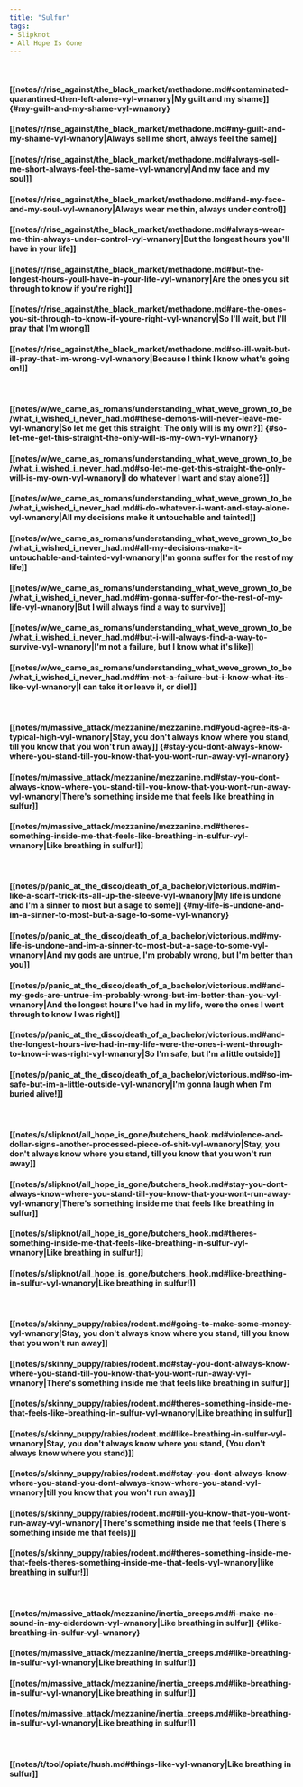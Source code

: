 ```yaml
---
title: "Sulfur"
tags:
- Slipknot
- All Hope Is Gone
---
```

&nbsp;
#### [[notes/r/rise_against/the_black_market/methadone.md#contaminated-quarantined-then-left-alone-vyl-wnanory|My guilt and my shame]] {#my-guilt-and-my-shame-vyl-wnanory}
#### [[notes/r/rise_against/the_black_market/methadone.md#my-guilt-and-my-shame-vyl-wnanory|Always sell me short, always feel the same]]
#### [[notes/r/rise_against/the_black_market/methadone.md#always-sell-me-short-always-feel-the-same-vyl-wnanory|And my face and my soul]]
#### [[notes/r/rise_against/the_black_market/methadone.md#and-my-face-and-my-soul-vyl-wnanory|Always wear me thin, always under control]]
#### [[notes/r/rise_against/the_black_market/methadone.md#always-wear-me-thin-always-under-control-vyl-wnanory|But the longest hours you'll have in your life]]
#### [[notes/r/rise_against/the_black_market/methadone.md#but-the-longest-hours-youll-have-in-your-life-vyl-wnanory|Are the ones you sit through to know if you're right]]
#### [[notes/r/rise_against/the_black_market/methadone.md#are-the-ones-you-sit-through-to-know-if-youre-right-vyl-wnanory|So I'll wait, but I'll pray that I'm wrong]]
#### [[notes/r/rise_against/the_black_market/methadone.md#so-ill-wait-but-ill-pray-that-im-wrong-vyl-wnanory|Because I think I know what's going on!]]
&nbsp;
#### [[notes/w/we_came_as_romans/understanding_what_weve_grown_to_be/what_i_wished_i_never_had.md#these-demons-will-never-leave-me-vyl-wnanory|So let me get this straight: The only will is my own?]] {#so-let-me-get-this-straight-the-only-will-is-my-own-vyl-wnanory}
#### [[notes/w/we_came_as_romans/understanding_what_weve_grown_to_be/what_i_wished_i_never_had.md#so-let-me-get-this-straight-the-only-will-is-my-own-vyl-wnanory|I do whatever I want and stay alone?]]
#### [[notes/w/we_came_as_romans/understanding_what_weve_grown_to_be/what_i_wished_i_never_had.md#i-do-whatever-i-want-and-stay-alone-vyl-wnanory|All my decisions make it untouchable and tainted]]
#### [[notes/w/we_came_as_romans/understanding_what_weve_grown_to_be/what_i_wished_i_never_had.md#all-my-decisions-make-it-untouchable-and-tainted-vyl-wnanory|I'm gonna suffer for the rest of my life]]
#### [[notes/w/we_came_as_romans/understanding_what_weve_grown_to_be/what_i_wished_i_never_had.md#im-gonna-suffer-for-the-rest-of-my-life-vyl-wnanory|But I will always find a way to survive]]
#### [[notes/w/we_came_as_romans/understanding_what_weve_grown_to_be/what_i_wished_i_never_had.md#but-i-will-always-find-a-way-to-survive-vyl-wnanory|I'm not a failure, but I know what it's like]]
#### [[notes/w/we_came_as_romans/understanding_what_weve_grown_to_be/what_i_wished_i_never_had.md#im-not-a-failure-but-i-know-what-its-like-vyl-wnanory|I can take it or leave it, or die!]]
&nbsp;
#### [[notes/m/massive_attack/mezzanine/mezzanine.md#youd-agree-its-a-typical-high-vyl-wnanory|Stay, you don't always know where you stand, till you know that you won't run away]] {#stay-you-dont-always-know-where-you-stand-till-you-know-that-you-wont-run-away-vyl-wnanory}
#### [[notes/m/massive_attack/mezzanine/mezzanine.md#stay-you-dont-always-know-where-you-stand-till-you-know-that-you-wont-run-away-vyl-wnanory|There's something inside me that feels like breathing in sulfur]]
#### [[notes/m/massive_attack/mezzanine/mezzanine.md#theres-something-inside-me-that-feels-like-breathing-in-sulfur-vyl-wnanory|Like breathing in sulfur!]]
&nbsp;
#### [[notes/p/panic_at_the_disco/death_of_a_bachelor/victorious.md#im-like-a-scarf-trick-its-all-up-the-sleeve-vyl-wnanory|My life is undone and I'm a sinner to most but a sage to some]] {#my-life-is-undone-and-im-a-sinner-to-most-but-a-sage-to-some-vyl-wnanory}
#### [[notes/p/panic_at_the_disco/death_of_a_bachelor/victorious.md#my-life-is-undone-and-im-a-sinner-to-most-but-a-sage-to-some-vyl-wnanory|And my gods are untrue, I'm probably wrong, but I'm better than you]]
#### [[notes/p/panic_at_the_disco/death_of_a_bachelor/victorious.md#and-my-gods-are-untrue-im-probably-wrong-but-im-better-than-you-vyl-wnanory|And the longest hours I've had in my life, were the ones I went through to know I was right]]
#### [[notes/p/panic_at_the_disco/death_of_a_bachelor/victorious.md#and-the-longest-hours-ive-had-in-my-life-were-the-ones-i-went-through-to-know-i-was-right-vyl-wnanory|So I'm safe, but I'm a little outside]]
#### [[notes/p/panic_at_the_disco/death_of_a_bachelor/victorious.md#so-im-safe-but-im-a-little-outside-vyl-wnanory|I'm gonna laugh when I'm buried alive!]]
&nbsp;
#### [[notes/s/slipknot/all_hope_is_gone/butchers_hook.md#violence-and-dollar-signs-another-processed-piece-of-shit-vyl-wnanory|Stay, you don't always know where you stand, till you know that you won't run away]]
#### [[notes/s/slipknot/all_hope_is_gone/butchers_hook.md#stay-you-dont-always-know-where-you-stand-till-you-know-that-you-wont-run-away-vyl-wnanory|There's something inside me that feels like breathing in sulfur]]
#### [[notes/s/slipknot/all_hope_is_gone/butchers_hook.md#theres-something-inside-me-that-feels-like-breathing-in-sulfur-vyl-wnanory|Like breathing in sulfur!]]
#### [[notes/s/slipknot/all_hope_is_gone/butchers_hook.md#like-breathing-in-sulfur-vyl-wnanory|Like breathing in sulfur!]]
&nbsp;
#### [[notes/s/skinny_puppy/rabies/rodent.md#going-to-make-some-money-vyl-wnanory|Stay, you don't always know where you stand, till you know that you won't run away]]
#### [[notes/s/skinny_puppy/rabies/rodent.md#stay-you-dont-always-know-where-you-stand-till-you-know-that-you-wont-run-away-vyl-wnanory|There's something inside me that feels like breathing in sulfur]]
#### [[notes/s/skinny_puppy/rabies/rodent.md#theres-something-inside-me-that-feels-like-breathing-in-sulfur-vyl-wnanory|Like breathing in sulfur]]
#### [[notes/s/skinny_puppy/rabies/rodent.md#like-breathing-in-sulfur-vyl-wnanory|Stay, you don't always know where you stand, (You don't always know where you stand)]]
#### [[notes/s/skinny_puppy/rabies/rodent.md#stay-you-dont-always-know-where-you-stand-you-dont-always-know-where-you-stand-vyl-wnanory|till you know that you won't run away]]
#### [[notes/s/skinny_puppy/rabies/rodent.md#till-you-know-that-you-wont-run-away-vyl-wnanory|There's something inside me that feels (There's something inside me that feels)]]
#### [[notes/s/skinny_puppy/rabies/rodent.md#theres-something-inside-me-that-feels-theres-something-inside-me-that-feels-vyl-wnanory|like breathing in sulfur!]]
&nbsp;
#### [[notes/m/massive_attack/mezzanine/inertia_creeps.md#i-make-no-sound-in-my-eiderdown-vyl-wnanory|Like breathing in sulfur]] {#like-breathing-in-sulfur-vyl-wnanory}
#### [[notes/m/massive_attack/mezzanine/inertia_creeps.md#like-breathing-in-sulfur-vyl-wnanory|Like breathing in sulfur!]]
#### [[notes/m/massive_attack/mezzanine/inertia_creeps.md#like-breathing-in-sulfur-vyl-wnanory|Like breathing in sulfur!]]
#### [[notes/m/massive_attack/mezzanine/inertia_creeps.md#like-breathing-in-sulfur-vyl-wnanory|Like breathing in sulfur!]]
&nbsp;
#### [[notes/t/tool/opiate/hush.md#things-like-vyl-wnanory|Like breathing in sulfur]]
